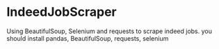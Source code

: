 # IndeedJobScraper
Using BeautifulSoup, Selenium and requests to scrape indeed jobs.
you should install pandas, BeautifulSoup, requests, selenium
